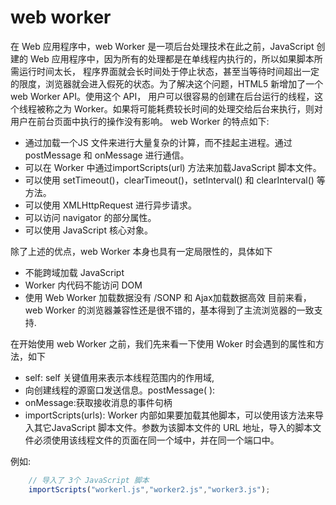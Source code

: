 # web worker

在 Web 应用程序中，web Worker 是一项后台处理技术在此之前，JavaScript 创建的 Web 应用程序中，因为所有的处理都是在单线程内执行的，所以如果脚本所需运行时间太长，
程序界面就会长时间处于停止状态，甚至当等待时间超出一定的限度，浏览器就会进入假死的状态。为了解决这个问题，HTML5 新增加了一个 web Worker API。使用这个 API，
用户可以很容易的创建在后台运行的线程，这个线程被称之为 Worker。如果将可能耗费较长时间的处理交给后台来执行，则对用户在前台页面中执行的操作没有影响。
web Worker 的特点如下:
- 通过加载一个JS 文件来进行大量复杂的计算，而不挂起主进程。通过 postMessage 和 onMessage 进行通信。
- 可以在 Worker 中通过importScripts(url) 方法来加载JavaScript 脚本文件。
- 可以使用 setTimeout()，clearTimeout()，setInterval() 和 clearInterval() 等方法。
- 可以使用 XMLHttpRequest 进行异步请求。
- 可以访问 navigator 的部分属性。
- 可以使用 JavaScript 核心对象。

除了上述的优点，web Worker 本身也具有一定局限性的，具体如下
- 不能跨域加载 JavaScript
- Worker 内代码不能访问 DOM
- 使用 Web Worker 加载数据没有 /SONP 和 Ajax加载数据高效
目前来看，web Worker 的浏览器兼容性还是很不错的，基本得到了主流浏览器的一致支持.


在开始使用 web Worker 之前，我们先来看一下使用 Woker 时会遇到的属性和方法，如下
- self: self 关键值用来表示本线程范围内的作用域,
- 向创建线程的源窗口发送信息。postMessage( ):
- onMessage:获取接收消息的事件句柄
- importScripts(urls): Worker 内部如果要加载其他脚本，可以使用该方法来导入其它JavaScript 脚本文件。参数为该脚本文件的 URL 地址，导入的脚本文件必须使用该线程文件的页面在同一个域中，并在同一个端口中。

例如:
```js
    // 导入了 3个 JavaScript 脚本
    importScripts("workerl.js","worker2.js","worker3.js");
```
